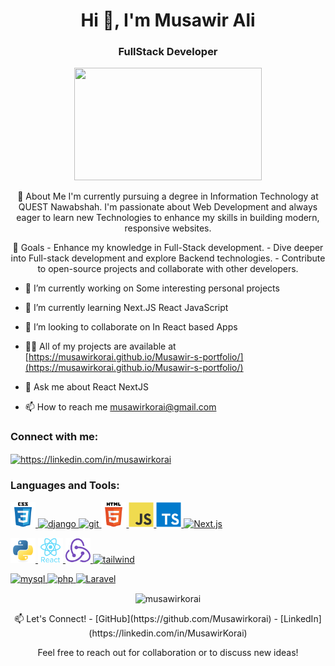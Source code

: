 <h1 align="center">Hi 👋, I'm Musawir Ali</h1>
<h3 align="center">FullStack Developer</h3>

<p align="center">
  <img width="300" height="180" src="https://github.com/user-attachments/assets/4f2fe7c3-a044-4d53-9ee7-31a6f8624065">
</p>







<p  align="center"> 🚀 About Me
I'm currently pursuing a degree in Information Technology at QUEST Nawabshah. I'm passionate about Web Development and always eager to learn new Technologies to enhance my skills in building modern, responsive websites. </p>


<p align="center"> 🎯 Goals
- Enhance my knowledge in Full-Stack development.
- Dive deeper into Full-stack development and explore Backend technologies.
- Contribute to open-source projects and collaborate with other developers.


- 🔭 I’m currently working on Some interesting personal projects

- 🌱 I’m currently learning Next.JS React JavaScript

- 👯 I’m looking to collaborate on In React based Apps

- 👨‍💻 All of my projects are available at [https://musawirkorai.github.io/Musawir-s-portfolio/](https://musawirkorai.github.io/Musawir-s-portfolio/)

- 💬 Ask me about React NextJS

- 📫 How to reach me musawirkorai@gmail.com </p>

<h3 align="left">Connect with me:</h3>
<p align="left">
<a href="https://linkedin.com/in/https://linkedin.com/in/musawirkorai" target="blank"><img align="center" src="https://raw.githubusercontent.com/rahuldkjain/github-profile-readme-generator/master/src/images/icons/Social/linked-in-alt.svg" alt="https://linkedin.com/in/musawirkorai" height="30" width="40" /></a>
</p>

<h3 align="left">Languages and Tools:</h3>
<p align="left"> <a href="https://www.w3schools.com/css/" target="_blank" rel="noreferrer"> <img src="https://raw.githubusercontent.com/devicons/devicon/master/icons/css3/css3-original-wordmark.svg" alt="css3" width="40" height="40"/> </a> <a href="https://www.djangoproject.com/" target="_blank" rel="noreferrer"> <img src="https://cdn.worldvectorlogo.com/logos/django.svg" alt="django" width="40" height="40"/> </a> <a href="https://git-scm.com/" target="_blank" rel="noreferrer"> <img src="https://www.vectorlogo.zone/logos/git-scm/git-scm-icon.svg" alt="git" width="40" height="40"/> </a> <a href="https://www.w3.org/html/" target="_blank" rel="noreferrer"> <img src="https://raw.githubusercontent.com/devicons/devicon/master/icons/html5/html5-original-wordmark.svg" alt="html5" width="40" height="40"/> </a> <a href="https://developer.mozilla.org/en-US/docs/Web/JavaScript" target="_blank" rel="noreferrer"> <img src="https://raw.githubusercontent.com/devicons/devicon/master/icons/javascript/javascript-original.svg" alt="javascript" width="40" height="40"/> </a>

<a href="https://www.typescriptlang.org/" target="_blank" rel="noreferrer">
  <img src="https://raw.githubusercontent.com/devicons/devicon/master/icons/typescript/typescript-original.svg" alt="typescript" width="40" height="40"/>
</a>


  
  <a href="https://nextjs.org/" target="_blank" rel="noreferrer">
  <img src="https://cdn.jsdelivr.net/gh/devicons/devicon/icons/nextjs/nextjs-original.svg" alt="Next.js" width="40" height="40" />
  </a>



 <a href="https://www.python.org" target="_blank" rel="noreferrer"> <img src="https://raw.githubusercontent.com/devicons/devicon/master/icons/python/python-original.svg" alt="python" width="40" height="40"/> </a> <a href="https://reactjs.org/" target="_blank" rel="noreferrer"> <img src="https://raw.githubusercontent.com/devicons/devicon/master/icons/react/react-original-wordmark.svg" alt="react" width="40" height="40"/> </a> <a href="https://redux.js.org" target="_blank" rel="noreferrer"> <img src="https://raw.githubusercontent.com/devicons/devicon/master/icons/redux/redux-original.svg" alt="redux" width="40" height="40"/> </a> <a href="https://tailwindcss.com/" target="_blank" rel="noreferrer"> <img src="https://www.vectorlogo.zone/logos/tailwindcss/tailwindcss-icon.svg" alt="tailwind" width="40" height="40"/> </a>
  
<a href="https://www.mysql.com/" target="_blank" rel="noreferrer">
  <img src="https://www.vectorlogo.zone/logos/mysql/mysql-icon.svg" alt="mysql" width="40" height="50"/>
</a>

  
  <a href="https://www.php.net/" target="_blank" rel="noreferrer">
  <img src="https://www.vectorlogo.zone/logos/php/php-icon.svg" alt="php" width="40" height="40"/>
</a>
<a href="https://laravel.com/" target="_blank" rel="noreferrer">
  <img src="https://cdn.worldvectorlogo.com/logos/laravel-2.svg" alt="Laravel" width="40" height="40"/>
</a>
  
</p>

<p align="center"><img align="center" src="https://github-readme-stats.vercel.app/api/top-langs?username=musawirkorai&show_icons=true&locale=en&layout=compact" alt="musawirkorai" /></p>

<p align="center">  📫 Let's Connect!
- [GitHub](https://github.com/Musawirkorai)
- [LinkedIn](https://linkedin.com/in/MusawirKorai)</p>

<p align="center">Feel free to reach out for collaboration or to discuss new ideas! </p>
